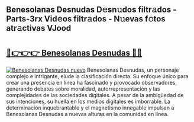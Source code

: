## Benesolanas Desnudas D𝚎sn𝚞dos filtr𝚊dos - Parts-3rx Vid𝚎os filtr𝚊dos - N𝚞evas f𝚘tos atr𝚊ctivas VJood

# <h2><a href="http://mbdry4.tromn.icu/?c=Benesolanas+Desnudas">🔗👉👉👉 Benesolanas Desnudas 🔗🔗</a></h2>

[![Benesolanas Desnudas nuevo](https://i.imgur.com/pEAQMta.gif)](http://mbdry4.tromn.icu/?c=Benesolanas+Desnudas)
Benesolanas Desnudas, un personaje complejo e intrigante, elude la clasificación directa. Su enfoque único para crear una presencia en línea ha fascinado y provocado observadores, generando debates sobre moralidad, autorrepresentación y las complejidades de las sociedades digitales. A pesar de la ambigüedad de sus intenciones, su huella en los medios digitales es imborrable. La determinación inquebrantable y el magnetismo innegable impulsan a Benesolanas Desnudas a nuevas alturas en la comunidad en línea.
